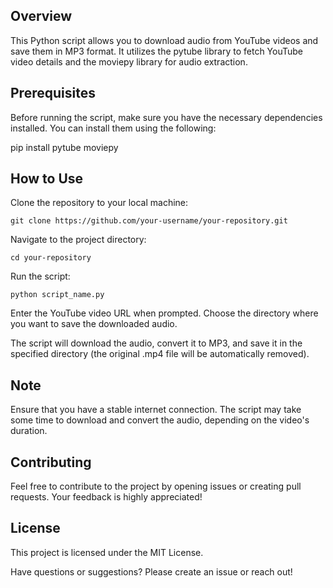 ## Overview

This Python script allows you to download audio from YouTube videos and save them in MP3 format. It utilizes the pytube library to fetch YouTube video details and the moviepy library for audio extraction.

## Prerequisites

Before running the script, make sure you have the necessary dependencies installed. You can install them using the following:

pip install pytube moviepy

## How to Use

Clone the repository to your local machine:

    git clone https://github.com/your-username/your-repository.git

Navigate to the project directory:

    cd your-repository

Run the script:

    python script_name.py

Enter the YouTube video URL when prompted.
Choose the directory where you want to save the downloaded audio.

The script will download the audio, convert it to MP3, and save it in the specified directory (the original .mp4 file will be automatically removed).

## Note

Ensure that you have a stable internet connection.
The script may take some time to download and convert the audio, depending on the video's duration.

## Contributing

Feel free to contribute to the project by opening issues or creating pull requests. Your feedback is highly appreciated!

## License

This project is licensed under the MIT License.

Have questions or suggestions? Please create an issue or reach out!
